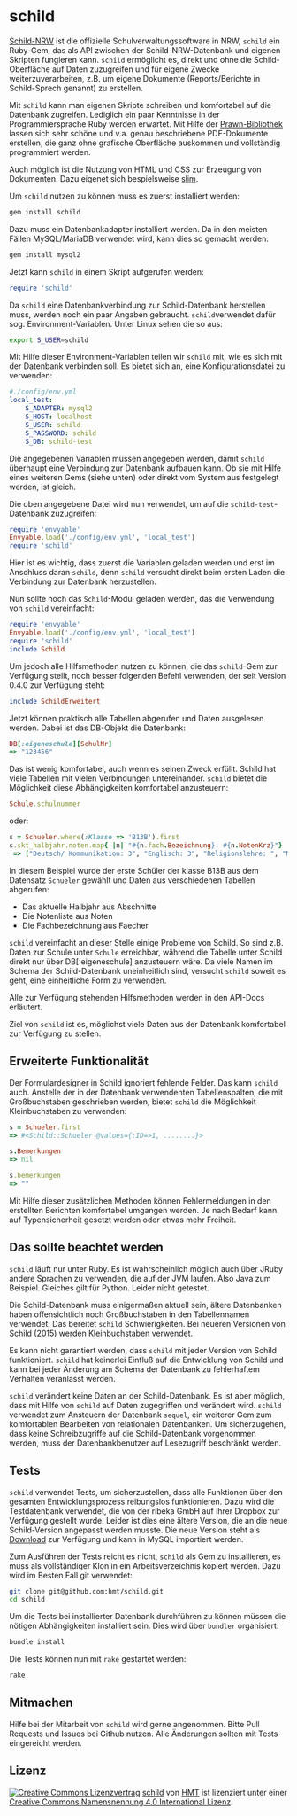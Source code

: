 # schild

[Schild-NRW](http://www.svws.nrw.de/index.php?id=schildnrw) ist die offizielle Schulverwaltungssoftware in NRW, `schild` ein Ruby-Gem, das als API zwischen der Schild-NRW-Datenbank und eigenen Skripten fungieren kann. `schild` ermöglicht es, direkt und ohne die Schild-Oberfläche auf Daten zuzugreifen und für eigene Zwecke weiterzuverarbeiten, z.B. um eigene Dokumente (Reports/Berichte in Schild-Sprech genannt) zu erstellen.

Mit `schild` kann man eigenen Skripte schreiben und komfortabel auf die Datenbank zugreifen. Lediglich ein paar Kenntnisse in der Programmiersprache Ruby werden erwartet. Mit Hilfe der [Prawn-Bibliothek](http://prawnpdf.org/) lassen sich sehr schöne und v.a. genau beschriebene PDF-Dokumente erstellen, die ganz ohne grafische Oberfläche auskommen und vollständig programmiert werden.

Auch möglich ist die Nutzung von HTML und CSS zur Erzeugung von Dokumenten. Dazu eigenet sich bespielsweise [slim](http://slim-lang.com).

Um `schild` nutzen zu können muss es zuerst installiert werden:

```sh
gem install schild
```

Dazu muss ein Datenbankadapter installiert werden. Da in den meisten Fällen MySQL/MariaDB verwendet wird, kann dies so gemacht werden:

```sh
gem install mysql2
```

Jetzt kann `schild` in einem Skript aufgerufen werden:

```ruby
require 'schild'
```
Da `schild` eine Datenbankverbindung zur Schild-Datenbank herstellen muss, werden noch ein paar Angaben gebraucht. `schild`verwendet dafür sog. Environment-Variablen. Unter Linux sehen die so aus:

```sh
export S_USER=schild
```

Mit Hilfe dieser Environment-Variablen teilen wir `schild` mit, wie es sich mit der Datenbank verbinden soll. Es bietet sich an, eine Konfigurationsdatei zu verwenden:

```yaml
#./config/env.yml
local_test:
    S_ADAPTER: mysql2
    S_HOST: localhost
    S_USER: schild
    S_PASSWORD: schild
    S_DB: schild-test
```        

Die angegebenen Variablen müssen angegeben werden, damit `schild` überhaupt eine Verbindung zur Datenbank aufbauen kann. Ob sie mit Hilfe eines weiteren Gems (siehe unten) oder direkt vom System aus festgelegt werden, ist gleich.

Die oben angegebene Datei wird nun verwendet, um auf die `schild-test`-Datenbank zuzugreifen:

```ruby
require 'envyable'
Envyable.load('./config/env.yml', 'local_test')
require 'schild'
```

Hier ist es wichtig, dass zuerst die Variablen geladen werden und erst im Anschluss daran `schild`, denn `schild` versucht direkt beim ersten Laden die Verbindung zur Datenbank herzustellen.
        
Nun sollte noch das `Schild`-Modul geladen werden, das die Verwendung von  `schild` vereinfacht:
        
```ruby
require 'envyable'
Envyable.load('./config/env.yml', 'local_test')
require 'schild'
include Schild
```

Um jedoch alle Hilfsmethoden nutzen zu können, die das `schild`-Gem zur
Verfügung stellt, noch besser folgenden Befehl verwenden, der seit
Version 0.4.0 zur Verfügung steht:

```ruby
include SchildErweitert
```

Jetzt können praktisch alle Tabellen abgerufen und Daten ausgelesen werden. Dabei ist das DB-Objekt die Datenbank:

```ruby
DB[:eigeneschule][SchulNr]
=> "123456"
```

Das ist wenig komfortabel, auch wenn es seinen Zweck erfüllt. Schild hat viele Tabellen mit vielen Verbindungen untereinander. `schild` bietet die Möglichkeit diese Abhängigkeiten komfortabel anzusteuern:

```ruby
Schule.schulnummer
```

oder:

```ruby
s = Schueler.where(:Klasse => 'B13B').first
s.skt_halbjahr.noten.map{ |n| "#{n.fach.Bezeichnung}: #{n.NotenKrz}"}
 => ["Deutsch/ Kommunikation: 3", "Englisch: 3", "Religionslehre: ", "Mathematik: 4-", "Sport/ Gesundheitsförderung: 2", "Wirtschafts- und Betriebslehre: 3", "Datenverarbeitung: ", "Fachpraxis Textil/ Bekleidung: 2", "Gestaltungslehre: 3", "Politik/ Gesellschaftslehre: 2", "Technologie Bekleidung: 5", "Technisches Zeichnen Bekleidung: 4"] 
```

In diesem Beispiel wurde der erste Schüler der klasse B13B aus dem Datensatz `Schueler` gewählt und Daten aus verschiedenen Tabellen abgerufen:

* Das aktuelle Halbjahr aus Abschnitte
* Die Notenliste aus Noten
* Die Fachbezeichnung aus Faecher

`schild` vereinfacht an dieser Stelle einige Probleme von Schild. So sind z.B. Daten zur Schule unter `Schule` erreichbar, während die Tabelle unter Schild direkt nur über DB[:eigeneschule] anzusteuern wäre. Da viele Namen im Schema der Schild-Datenbank uneinheitlich sind, versucht `schild` soweit es geht, eine einheitliche Form zu verwenden. 

Alle zur Verfügung stehenden Hilfsmethoden werden in den API-Docs erläutert.

Ziel von `schild` ist es, möglichst viele Daten aus der Datenbank komfortabel zur Verfügung zu stellen.

## Erweiterte Funktionalität
Der Formulardesigner in Schild ignoriert fehlende Felder. Das kann `schild` auch. Anstelle der in der Datenbank verwendenten Tabellenspalten, die mit Großbuchstaben geschrieben werden, bietet `schild` die Möglichkeit Kleinbuchstaben zu verwenden:

```ruby
s = Schueler.first
=> #<Schild::Schueler @values={:ID=>1, ........}>

s.Bemerkungen
=> nil

s.bemerkungen
=> ""
```

Mit Hilfe dieser zusätzlichen Methoden können Fehlermeldungen in den erstellten Berichten komfortabel umgangen werden. Je nach Bedarf kann auf Typensicherheit gesetzt werden oder etwas mehr Freiheit.

## Das sollte beachtet werden
`schild` läuft nur unter Ruby. Es ist wahrscheinlich möglich auch über JRuby andere Sprachen zu verwenden, die auf der JVM laufen. Also Java zum Beispiel. Gleiches gilt für Python. Leider nicht getestet.

Die Schild-Datenbank muss einigermaßen aktuell sein, ältere Datenbanken haben offensichtlich noch Großbuchstaben in den Tabellennamen verwendet. Das bereitet `schild` Schwierigkeiten. Bei neueren Versionen von Schild (2015) werden Kleinbuchstaben verwendet.

Es kann nicht garantiert werden, dass `schild` mit jeder Version von Schild funktioniert. `schild` hat keinerlei Einfluß auf die Entwicklung von Schild und kann bei jeder Änderung am Schema der Datenbank zu fehlerhaftem Verhalten veranlasst werden.

`schild` verändert keine Daten an der Schild-Datenbank. Es ist aber möglich, dass mit Hilfe von `schild` auf Daten zugegriffen und verändert wird. `schild` verwendet zum Ansteuern der Datenbank `sequel`, ein weiterer Gem zum komfortablen Bearbeiten von relationalen Datenbanken. Um sicherzugehen, dass keine Schreibzugriffe auf die Schild-Datenbank vorgenommen werden, muss der Datenbankbenutzer auf Lesezugriff beschränkt werden.

## Tests
`schild` verwendet Tests, um sicherzustellen, dass alle Funktionen über den gesamten Entwicklungsprozess reibungslos funktionieren. Dazu wird die Testdatenbank verwendet, die von der ribeka GmbH auf ihrer Dropbox zur Verfügung gestellt wurde. Leider ist dies eine ältere Version, die an die neue Schild-Version angepasst werden musste. Die neue Version steht als [Download](https://www.dropbox.com/s/tyswqh1burf4ijo/schild-test.sql.gz?dl=0) zur Verfügung und kann in MySQL importiert werden.

Zum Ausführen der Tests reicht es nicht, `schild` als Gem zu installieren, es muss als vollständiger Klon in ein Arbeitsverzeichnis kopiert werden. Dazu wird im Besten Fall git verwendet:

```sh
git clone git@github.com:hmt/schild.git
cd schild
```

Um die Tests bei installierter Datenbank durchführen zu können müssen die nötigen Abhängigkeiten installiert sein. Dies wird über `bundler` organisiert:

```sh
bundle install
```

Die Tests können nun mit `rake` gestartet werden:

```sh
rake
```

## Mitmachen
Hilfe bei der Mitarbeit von `schild` wird gerne angenommen. Bitte Pull Requests und Issues bei Github nutzen. Alle Änderungen sollten mit Tests eingereicht werden.

## Lizenz
[![Creative Commons Lizenzvertrag](https://i.creativecommons.org/l/by/4.0/88x31.png)]("http://creativecommons.org/licenses/by/4.0/")
[schild](https://github.com/hmt/schild) von [HMT](https://github.com/hmt) ist lizenziert unter einer [Creative Commons Namensnennung 4.0 International Lizenz](http://creativecommons.org/licenses/by/4.0/).





